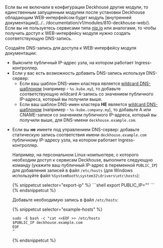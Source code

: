 <script type="text/javascript" src='{{ assets["getting-started.js"].digest_path }}'></script>
<script type="text/javascript" src='{{ assets["getting-started-access.js"].digest_path }}'></script>

Если вы не включали в конфигурации Deckhouse другие модули, то единственным запущенным модулем после установки 
Deckhouse обладающим WEB-интерфейсом будет модуль [внутренней документации](../..
/documentation/v1/modules/810-deckhouse-web/). Если вы не пользуетесь сервисами типа [nip.io](https://nip.io) или аналогами, то чтобы получить доступ к WEB-интерфейсу модуля нужно создать соответствующую DNS-запись.  

Создайте DNS-запись для доступа к WEB-интерфейсу модуля документации:
<ul>
  <li>Выясните публичный IP-адрес узла, на котором работает Ingress-контроллер.</li>
  <li>Если у вас есть возможность добавить DNS-запись используя DNS-сервер:
    <ul>    
      <li>Если ваш шаблон DNS-имен кластера является <a href="https://en.wikipedia.org/wiki/Wildcard_DNS_record">wildcard
        DNS-шаблоном</a> (например - <code>%s.kube.my</code>), то добавьте соответствующую wildcard A-запись со значением публичного IP-адреса, который вы получили выше.
      </li>
      <li>
        Если ваш шаблон DNS-имен кластера <strong>НЕ</strong> является <a
              href="https://en.wikipedia.org/wiki/Wildcard_DNS_record">wildcard DNS-шаблоном</a> (например - <code>%s-kube.company.my</code>),
        то добавьте А или CNAME-записи со значением публичного IP-адреса, который вы
        получили выше, для DNS-имени <code example-hosts>deckhouse.example.com</code>.
      </li>
    </ul>
  </li>

  <li><p>Если вы <strong>не</strong> имеете под управлением DNS-сервер: добавьте статическую запись соответствия 
  имени <code example-hosts>deckhouse.example.com</code> публичному IP-адресу узла, на котором работает Ingress-контроллер.
  </p><p>Например, 
  на персональном Linux-компьютере, с которого необходим доступ к сервисам Deckhouse, выполните следующую команду (укажите ваш публичный IP-адрес в переменной <code>PUBLIC_IP</code>) для добавления записей в файл <code>/etc/hosts</code> (для Windows используйте файл <code>%SystemRoot%\system32\drivers\etc\hosts</code>):</p>
{% snippetcut selector="export-ip" %}
```shell
export PUBLIC_IP="<PUBLIC_IP>"
```
{% endsnippetcut %}

<p>Добавьте необходимую запись в файл <code>/etc/hosts</code>:</p>

{% snippetcut selector="example-hosts" %}
```shell
sudo -E bash -c "cat <<EOF >> /etc/hosts
$PUBLIC_IP deckhouse.example.com
EOF
"
```
{% endsnippetcut %}
</li></ul>
